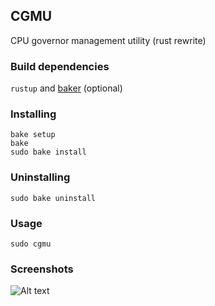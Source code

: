 ## CGMU

CPU governor management utility (rust rewrite)

### Build dependencies

`rustup` and [baker](https://github.com/rv178/baker) (optional)

### Installing

```
bake setup
bake
sudo bake install
```

### Uninstalling

```
sudo bake uninstall
```

### Usage

```
sudo cgmu
```

### Screenshots

![Alt text](https://media.discordapp.net/attachments/773896223773032490/945276903810543666/ss1.png)

